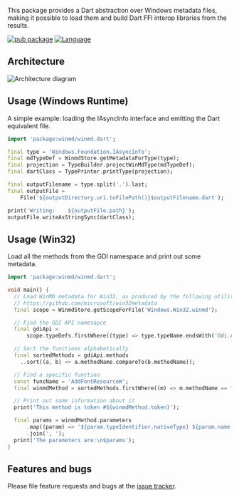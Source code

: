 This package provides a Dart abstraction over Windows metadata files, making it
possible to load them and build Dart FFI interop libraries from the results.

[![pub package](https://img.shields.io/pub/v/winmd.svg)](https://pub.dev/packages/winmd)
[![Language](https://img.shields.io/badge/language-Dart-blue.svg)](https://dart.dev)

## Architecture

![Architecture diagram](https://github.com/timsneath/winmd/blob/main/metadata.drawio.svg?raw=true)

## Usage (Windows Runtime)

A simple example: loading the IAsyncInfo interface and emitting the Dart
equivalent file.

```dart
import 'package:winmd/winmd.dart';

final type = 'Windows.Foundation.IAsyncInfo';
final mdTypeDef = WinmdStore.getMetadataForType(type);
final projection = TypeBuilder.projectWinMdType(mdTypeDef);
final dartClass = TypePrinter.printType(projection);

final outputFilename = type.split('.').last;
final outputFile =
    File('${outputDirectory.uri.toFilePath()}$outputFilename.dart');

print('Writing:    ${outputFile.path}');
outputFile.writeAsStringSync(dartClass);
```

## Usage (Win32)

Load all the methods from the GDI namespace and print out some metadata.

```dart
import 'package:winmd/winmd.dart';

void main() {
  // Load WinMD metadata for Win32, as produced by the following utility:
  // https://github.com/microsoft/win32metadata
  final scope = WinmdStore.getScopeForFile('Windows.Win32.winmd');

  // Find the GDI API namesapce
  final gdiApi =
      scope.typeDefs.firstWhere((type) => type.typeName.endsWith('Gdi.Apis'));

  // Sort the functions alphabetically
  final sortedMethods = gdiApi.methods
    ..sort((a, b) => a.methodName.compareTo(b.methodName));

  // Find a specific function
  const funcName = 'AddFontResourceW';
  final winmdMethod = sortedMethods.firstWhere((m) => m.methodName == funcName);

  // Print out some information about it
  print('This method is token #${winmdMethod.token}');

  final params = winmdMethod.parameters
      .map((param) => '${param.typeIdentifier.nativeType} ${param.name!}')
      .join(', ');
  print('The parameters are:\n$params');
}
```

## Features and bugs

Please file feature requests and bugs at the [issue tracker][tracker].

[tracker]: https://github.com/timsneath/winmd
